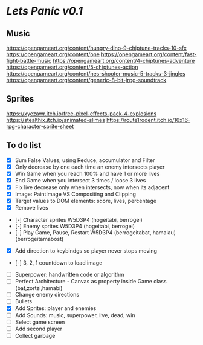 # _Lets Panic v0.1_

## Music

https://opengameart.org/content/hungry-dino-9-chiptune-tracks-10-sfx
https://opengameart.org/content/one
https://opengameart.org/content/fast-fight-battle-music
https://opengameart.org/content/4-chiptunes-adventure
https://opengameart.org/content/5-chiptunes-action
https://opengameart.org/content/nes-shooter-music-5-tracks-3-jingles
https://opengameart.org/content/generic-8-bit-jrpg-soundtrack

## Sprites

https://xyezawr.itch.io/free-pixel-effects-pack-4-explosions
https://stealthix.itch.io/animated-slimes
https://route1rodent.itch.io/16x16-rpg-character-sprite-sheet

## To do list

- [x] Sum False Values, using Reduce, accumulator and Filter
- [x] Only decrease by one each time an enemy intersects player
- [x] Win Game when you reach 100% and have 1 or more lives
- [x] End Game when you intersect 3 times / loose 3 lives
- [x] Fix live decrease only when intersects, now when its adjacent
- [x] Image: PaintImage VS Compositing and Clipping
- [x] Target values to DOM elements: score, lives, percentage
- [x] Remove lives
- [-] Character sprites W5D3P4 (hogeitabi, berrogei)
- [-] Enemy sprites W5D3P4 (hogeitabi, berrogei)
- [-] Play Game, Pause, Restart W5D3P4 (berrogeitabat, hamalau) (berrogeitamabost)
- [x] Add direction to keybindgs so player never stops moving 
- [-] 3, 2, 1 countdown to load image
- [ ] Superpower: handwritten code or algorithm
- [ ] Perfect Architecture - Canvas as property inside Game class (bat,zortzi,hamabi)
- [ ] Change enemy directions
- [ ] Bullets
- [x] Add Sprites: player and enemies
- [ ] Add Sounds: music, superpower, live, dead, win
- [ ] Select game screen
- [ ] Add second player
- [ ] Collect garbage
